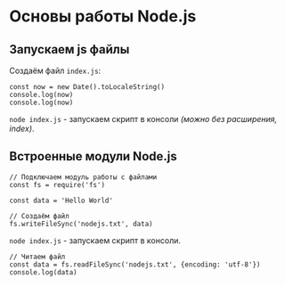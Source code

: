 # Основы работы Node.js

## Запускаем js файлы
Создаём файл `index.js`:

    const now = new Date().toLocaleString()
    console.log(now)
    console.log(now)

`node index.js` - запускаем скрипт в консоли *(можно без расширения, index)*.

## Встроенные модули Node.js

    // Подключаем модуль работы с файлами
    const fs = require('fs')

    const data = 'Hello World'

    // Создаём файл
    fs.writeFileSync('nodejs.txt', data)

`node index.js` - запускаем скрипт в консоли.

    // Читаем файл
    const data = fs.readFileSync('nodejs.txt', {encoding: 'utf-8'})
    console.log(data)
